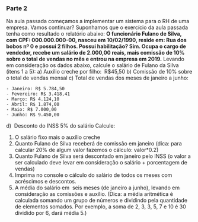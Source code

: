 
### Parte 2
Na aula passada começamos a implementar um sistema para o RH de uma empresa. 
Vamos continuar? Suponhamos que o exercício da aula passada tenha como resultado o relatório abaixo:
**O funcionário Fulano de Silva, com CPF: 000.000.000-00, nasceu em 10/02/1990, reside em: Rua dos bobos nº 0 e possui 2 filhos. Possui habilitação? Sim. Ocupa o cargo de vendedor, recebe um salário de 2.000,00 reais, mais comissão de 10% sobre o total de vendas no mês e entrou na empresa em 2019.**
Levando em consideração os dados abaixo, calcule o salário de Fulano da Silva (itens 1 a 5):
a) Auxílio creche por filho:  R$45,50
b) Comissão de 10% sobre o total de vendas mensal
c) Total de vendas dos meses de janeiro a junho:

    - Janeiro: R$ 5.784,50
    - Fevereiro: R$ 3.418,41
    - Março: R$ 4.124,10
    - Abril: R$ 1.874,00
    - Maio: R$ 7.000,00
    - Junho: R$ 9.450,00
d)  Desconto do INSS 5% do salário
Calcule:
1) O salário fixo mais o auxílio creche
2) Quanto Fulano de Silva receberá de comissão em janeiro (dica: para calcular 20% de algum valor fazemos o cálculo: valor*0.2)
3) Quanto Fulano de Silva será descontado em janeiro pelo INSS (o valor a ser calculado deve levar em consideração o salário + porcentagem de vendas)
4) Imprima no console o cálculo do salário de todos os meses com acréscimos e descontos.
5) A média do salário em  seis meses (de janeiro a junho), levando em consideração as comissões e auxílio. 
  (Dica: a média aritmética é calculada somando um grupo de números e dividindo pela quantidade de elementos somados. Por exemplo, a soma de 2, 3, 3, 5, 7 e 10 é 30 dividido por 6, dará média 5.)